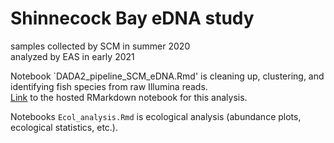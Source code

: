 # Shinnecock Bay eDNA study
samples collected by SCM in summer 2020  
analyzed by EAS in early 2021



Notebook `DADA2_pipeline_SCM_eDNA.Rmd' is cleaning up, clustering, and identifying fish species from raw Illumina reads.  
[Link](https://htmlpreview.github.io/?https://github.com/lizsuter/SCM_eDNA/blob/main/DADA2_pipeline_SCM_eDNA.nb.html) to the hosted RMarkdown notebook for this analysis.  

Notebooks `Ecol_analysis.Rmd` is ecological analysis (abundance plots, ecological statistics, etc.).